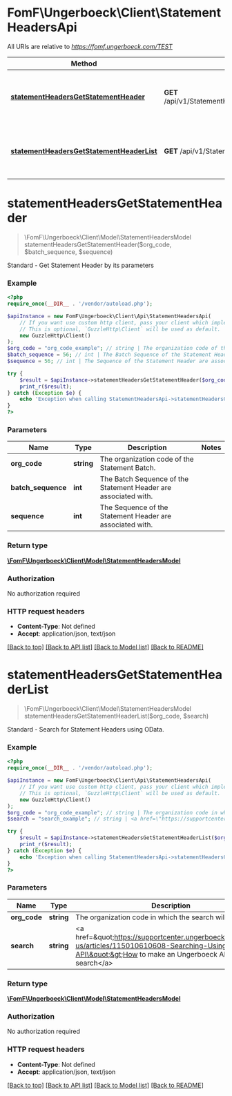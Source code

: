 # FomF\Ungerboeck\Client\StatementHeadersApi

All URIs are relative to *https://fomf.ungerboeck.com/TEST*

Method | HTTP request | Description
------------- | ------------- | -------------
[**statementHeadersGetStatementHeader**](StatementHeadersApi.md#statementHeadersGetStatementHeader) | **GET** /api/v1/StatementHeaders/{OrgCode}/{BatchSequence}/{Sequence} | Standard - Get Statement Header by its parameters
[**statementHeadersGetStatementHeaderList**](StatementHeadersApi.md#statementHeadersGetStatementHeaderList) | **GET** /api/v1/StatementHeaders/{OrgCode} | Standard - Search for Statement Headers using OData.


# **statementHeadersGetStatementHeader**
> \FomF\Ungerboeck\Client\Model\StatementHeadersModel statementHeadersGetStatementHeader($org_code, $batch_sequence, $sequence)

Standard - Get Statement Header by its parameters

### Example
```php
<?php
require_once(__DIR__ . '/vendor/autoload.php');

$apiInstance = new FomF\Ungerboeck\Client\Api\StatementHeadersApi(
    // If you want use custom http client, pass your client which implements `GuzzleHttp\ClientInterface`.
    // This is optional, `GuzzleHttp\Client` will be used as default.
    new GuzzleHttp\Client()
);
$org_code = "org_code_example"; // string | The organization code of the Statement Batch.
$batch_sequence = 56; // int | The Batch Sequence of the Statement Header are associated with.
$sequence = 56; // int | The Sequence of the Statement Header are associated with.

try {
    $result = $apiInstance->statementHeadersGetStatementHeader($org_code, $batch_sequence, $sequence);
    print_r($result);
} catch (Exception $e) {
    echo 'Exception when calling StatementHeadersApi->statementHeadersGetStatementHeader: ', $e->getMessage(), PHP_EOL;
}
?>
```

### Parameters

Name | Type | Description  | Notes
------------- | ------------- | ------------- | -------------
 **org_code** | **string**| The organization code of the Statement Batch. |
 **batch_sequence** | **int**| The Batch Sequence of the Statement Header are associated with. |
 **sequence** | **int**| The Sequence of the Statement Header are associated with. |

### Return type

[**\FomF\Ungerboeck\Client\Model\StatementHeadersModel**](../Model/StatementHeadersModel.md)

### Authorization

No authorization required

### HTTP request headers

 - **Content-Type**: Not defined
 - **Accept**: application/json, text/json

[[Back to top]](#) [[Back to API list]](../../README.md#documentation-for-api-endpoints) [[Back to Model list]](../../README.md#documentation-for-models) [[Back to README]](../../README.md)

# **statementHeadersGetStatementHeaderList**
> \FomF\Ungerboeck\Client\Model\StatementHeadersModel statementHeadersGetStatementHeaderList($org_code, $search)

Standard - Search for Statement Headers using OData.

### Example
```php
<?php
require_once(__DIR__ . '/vendor/autoload.php');

$apiInstance = new FomF\Ungerboeck\Client\Api\StatementHeadersApi(
    // If you want use custom http client, pass your client which implements `GuzzleHttp\ClientInterface`.
    // This is optional, `GuzzleHttp\Client` will be used as default.
    new GuzzleHttp\Client()
);
$org_code = "org_code_example"; // string | The organization code in which the search will take place
$search = "search_example"; // string | <a href=\"https://supportcenter.ungerboeck.com/hc/en-us/articles/115010610608-Searching-Using-the-API\">How to make an Ungerboeck API search</a>

try {
    $result = $apiInstance->statementHeadersGetStatementHeaderList($org_code, $search);
    print_r($result);
} catch (Exception $e) {
    echo 'Exception when calling StatementHeadersApi->statementHeadersGetStatementHeaderList: ', $e->getMessage(), PHP_EOL;
}
?>
```

### Parameters

Name | Type | Description  | Notes
------------- | ------------- | ------------- | -------------
 **org_code** | **string**| The organization code in which the search will take place |
 **search** | **string**| &lt;a href&#x3D;\&quot;https://supportcenter.ungerboeck.com/hc/en-us/articles/115010610608-Searching-Using-the-API\&quot;&gt;How to make an Ungerboeck API search&lt;/a&gt; |

### Return type

[**\FomF\Ungerboeck\Client\Model\StatementHeadersModel**](../Model/StatementHeadersModel.md)

### Authorization

No authorization required

### HTTP request headers

 - **Content-Type**: Not defined
 - **Accept**: application/json, text/json

[[Back to top]](#) [[Back to API list]](../../README.md#documentation-for-api-endpoints) [[Back to Model list]](../../README.md#documentation-for-models) [[Back to README]](../../README.md)

